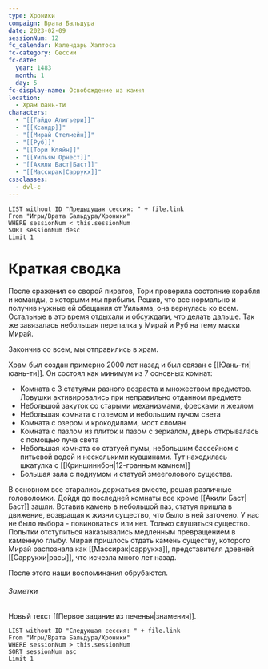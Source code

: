 ```yaml
---
type: Хроники
compaign: Врата Бальдура
date: 2023-02-09
sessionNum: 12
fc_calendar: Календарь Хаптоса
fc-category: Сессии
fc-date:
  year: 1483
  month: 1
  day: 5
fc-display-name: Освобождение из камня
location:
  - Храм юань-ти
characters:
  - "[[Гайдо Алигьери]]"
  - "[[Ксандр]]"
  - "[[Мирай Стелмейн]]"
  - "[[Руб]]"
  - "[[Тори Кляйн]]"
  - "[[Уильям Орнест]]"
  - "[[Акили Баст|Баст]]"
  - "[[Массирак|Саррукх]]"
cssclasses:
  - dvl-c
---
```


```dataview
LIST without ID "Предыдущая сессия: " + file.link
From "Игры/Врата Бальдура/Хроники" 
WHERE sessionNum < this.sessionNum
SORT sessionNum desc
Limit 1
```


# Краткая сводка
После сражения со сворой пиратов, Тори проверила состояние корабля и команды, с которыми мы прибыли. Решив, что все нормально и получив нужные ей обещания от Уильяма, она вернулась ко всем. 
Остальные в это время отдыхали и обсуждали, что делать дальше. Так же завязалась небольшая перепалка у Мирай и Руб на тему маски Мирай. 

Закончив со всем, мы отправились в храм.

Храм был создан примерно 2000 лет назад и был связан с [[Юань-ти|юань-ти]].  Он состоял как минимум из 7 основных комнат:
- Комната с 3 статуями разного возраста и множеством предметов. Ловушки активировались при неправильно отданном предмете
- Небольшой закуток со старыми механизмами, фресками и жезлом
- Небольшая комната с големом и небольшим лучом света
- Комната с озером и крокодилами, мост сломан
- Комната с пазлом из плиток и пазом с зеркалом, дверь открывалась с помощью луча света
- Небольшая комната со статуей пумы, небольшим бассейном с питьевой водой и несколькими кувшинами. Тут находилась шкатулка с [[Криншинибон|12-гранным камнем]]
- Большая зала с подиумом и статуей змееголового существа.

В основном все старались держаться вместе, решая различные головоломки. Дойдя до последней комнаты все кроме [[Акили Баст|Баст]] зашли. Вставив камень в небольшой паз, статуя пришла в движение, возвращая к жизни существо, что было в ней заточено. У нас не было выбора - повиноваться или нет. Только слушаться существо. Попытки отступиться наказывались медленным превращением в каменную глыбу. 
Мирай пришлось отдать камень существу, которого Мирай распознала как [[Массирак|саррукха]], представителя древней [[Саррукхи|расы]], что исчезла много лет назад. 

После этого наши воспоминания обрубаются.

###### Заметки
Новый текст [[Первое задание из печенья|знамения]].


```dataview
LIST without ID "Следующая сессия: " + file.link
From "Игры/Врата Бальдура/Хроники" 
WHERE sessionNum > this.sessionNum
SORT sessionNum asc
Limit 1
```